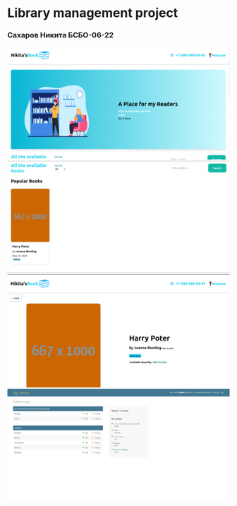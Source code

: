 # Library management project

### Сахаров Никита БСБО-06-22


![alt text](image.png)
![alt text](image-1.png)
![alt text](image-2.png)
![alt text](image-3.png)